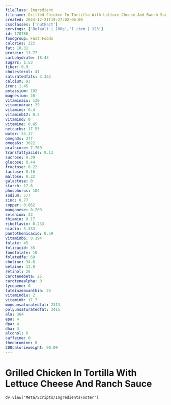 ```yaml
---
fileClass: Ingredient
filename: Grilled Chicken In Tortilla With Lettuce Cheese And Ranch Sauce
created: 2024-12-21T19:27:02-06:00
cssclasses: ['nutFact']
servings: ['Default | 100g','1 item | 123']
id: 170786
foodgroup: Fast Foods
calories: 222
fat: 10.31
protein: 13.77
carbohydrate: 18.43
sugars: 1.53
fiber: 0.9
cholesterol: 41
saturatedfats: 3.363
calcium: 93
iron: 1.45
potassium: 192
magnesium: 20
vitaminaiu: 130
vitaminarae: 29
vitaminc: 0.4
vitaminb12: 0.2
vitamind: 0
vitamine: 0.45
netcarbs: 17.53
water: 55.17
omega3s: 377
omega6s: 3022
pralscore: 7.769
transfattyacids: 0.13
sucrose: 0.39
glucose: 0.44
fructose: 0.22
lactose: 0.16
maltose: 0.32
galactose: 0
starch: 17.6
phosphorus: 184
sodium: 577
zinc: 0.77
copper: 0.062
manganese: 0.209
selenium: 23
thiamin: 0.17
riboflavin: 0.233
niacin: 5.333
pantothenicacid: 0.59
vitaminb6: 0.194
folate: 45
folicacid: 35
foodfolate: 10
folatedfe: 69
choline: 34.6
betaine: 12.8
retinol: 26
carotenebeta: 25
carotenealpha: 0
lycopene: 0
luteinzeaxanthin: 26
vitamindiu: 2
vitamink: 17.7
monounsaturatedfat: 2313
polyunsaturatedfat: 3415
ala: 364
epa: 4
dpa: 4
dha: 3
alcohol: 0
caffeine: 0
theobromine: 0
200calorieweight: 90.09
---
```


# Grilled Chicken In Tortilla With Lettuce Cheese And Ranch Sauce

```dataviewjs
dv.view("Meta/Scripts/IngredientsFooter")
```